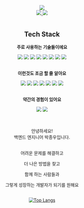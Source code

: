 
<div align="center">
<img src="https://capsule-render.vercel.app/api?type=waving&height=200&text=Welcome&desc=Backend%20Engineer%20Jong%20Woo%20Park&fontAlignY=35&descAlignY=50&color=0:feac5e,50:c779d0,100:4bc0c8&fontColor=ffffff"/>
<br/>
<a href="https://skaiblue.github.io">
    <img src="https://img.shields.io/badge/-Blog-222222?style=for-the-badge&logo=github">
</a>
<a href="mailto:jwmtp2@gmail.com">
    <img src="https://img.shields.io/badge/-Mail-EA4335?style=for-the-badge&logo=gmail&logoColor=white">
</a>
<br/>
<br/>
<h2>Tech Stack</h2>

<b>주로 사용하는 기술들이에요</b>

<img src="https://img.shields.io/badge/Spring-6DB33F?style=flat&logo=spring&logoColor=white">
<img src="https://img.shields.io/badge/JAVA-007396?style=flat&logo=coffeescript&logoColor=white">
<img src="https://img.shields.io/badge/JPA-59666C?style=flat&logo=hibernate&logoColor=white">
<img src="https://img.shields.io/badge/GitAction-2088FF?style=flat&logo=githubactions&logoColor=white">
<img src="https://img.shields.io/badge/Docker-2496ED?style=flat&logo=docker&logoColor=white">
<img src="https://img.shields.io/badge/Gradle-02303A?style=flat&logo=gradle&logoColor=white">
<img src="https://img.shields.io/badge/Git-F05032?style=flat&logo=git&logoColor=white">
<img src="https://img.shields.io/badge/GitHub-181717?style=flat&logo=github&logoColor=white">
<br/><br/>

<b>이런것도 조금 할 줄 알아요</b>

<img src="https://img.shields.io/badge/-AWS-232F3E?style=flat&logo=amazon-aws&logoColor=white">
<img src="https://img.shields.io/badge/-TypeScript-3178C6?style=flat&logo=typescript&logoColor=white">
<img src="https://img.shields.io/badge/-JavaScript-F7DF1E?style=flat&logo=javascript&logoColor=black">
<img src="https://img.shields.io/badge/-React-61DAFB?style=flat&logo=react&logoColor=black">
<img src="https://img.shields.io/badge/-Next.js-000000?style=flat&logo=next.js&logoColor=white">
<img src="https://img.shields.io/badge/-Kotlin-7F52FF?style=flat&logo=kotlin&logoColor=white">
<img src="https://img.shields.io/badge/-DroneCI-212121?style=flat&logo=drone&logoColor=white">
<br/><br/>

<b>약간의 경험이 있어요</b>

<img src="https://img.shields.io/badge/-Terraform-7B42BC?style=flat&logo=terraform&logoColor=white">
<img src="https://img.shields.io/badge/-Kubernetes-326CE5?style=flat&logo=kubernetes&logoColor=white">
<br/><br/>

<br/>
<p align="center">
안녕하세요!<br/>
백엔드 엔지니어 박종우입니다.<br/><br/>

어려운 문제를 해결하고

더 나은 방법을 찾고

함께 하는 사람들과 

그렇게 성장하는 개발자가 되기를 원해요
<br/>
<br/>
</p>

[![Top Langs](https://github-readme-stats.vercel.app/api/top-langs/?username=SKAIBlue&layout=compact)](https://github.com/SKAIBlue)

</div>